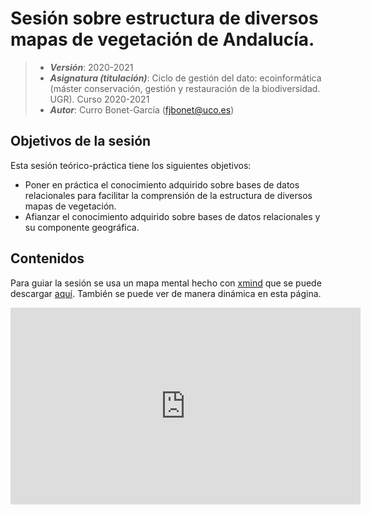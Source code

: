 # Sesión sobre estructura de diversos mapas de vegetación de Andalucía.


> + **_Versión_**: 2020-2021
> + **_Asignatura (titulación)_**: Ciclo de gestión del dato: ecoinformática (máster conservación, gestión y restauración de la biodiversidad. UGR). Curso 2020-2021
> + **_Autor_**: Curro Bonet-García (fjbonet@uco.es)



## Objetivos de la sesión
Esta sesión teórico-práctica tiene los siguientes objetivos:
+ Poner en práctica el conocimiento adquirido sobre bases de datos relacionales para facilitar la comprensión de la estructura de diversos mapas de vegetación.
+ Afianzar el conocimiento adquirido sobre bases de datos relacionales y su componente geográfica.



## Contenidos

Para guiar la sesión se usa un mapa mental hecho con [xmind](https://www.xmind.net/) que se puede descargar [aquí](https://github.com/aprendiendo-cosas/vege_rediam_ecoinf_ugr/raw/main/presentacion/mapas_vegetacion_REDIAM.xmind). También se puede ver de manera dinámica en esta página. 







<iframe width="560" height="315" src="https://www.youtube.com/embed/uZdhpEAQ9Yg" title="YouTube video player" frameborder="0" allow="accelerometer; autoplay; clipboard-write; encrypted-media; gyroscope; picture-in-picture" allowfullscreen></iframe>